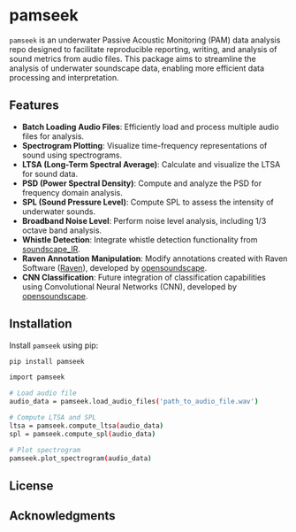 # pamseek

`pamseek` is an underwater Passive Acoustic Monitoring (PAM) data analysis repo designed to facilitate reproducible reporting, writing, and analysis of sound metrics from audio files. This package aims to streamline the analysis of underwater soundscape data, enabling more efficient data processing and interpretation.

## Features

- **Batch Loading Audio Files**: Efficiently load and process multiple audio files for analysis.
- **Spectrogram Plotting**: Visualize time-frequency representations of sound using spectrograms.
- **LTSA (Long-Term Spectral Average)**: Calculate and visualize the LTSA for sound data.
- **PSD (Power Spectral Density)**: Compute and analyze the PSD for frequency domain analysis.
- **SPL (Sound Pressure Level)**: Compute SPL to assess the intensity of underwater sounds.
- **Broadband Noise Level**: Perform noise level analysis, including 1/3 octave band analysis.
- **Whistle Detection**: Integrate whistle detection functionality from [soundscape_IR](https://github.com/schonkopf/soundscape_IR.git).
- **Raven Annotation Manipulation**: Modify annotations created with Raven Software ([Raven](https://www.ravensoundsoftware.com/)), developed by [opensoundscape](https://github.com/kitzeslab/opensoundscape.git).
- **CNN Classification**: Future integration of classification capabilities using Convolutional Neural Networks (CNN), developed by [opensoundscape](https://github.com/kitzeslab/opensoundscape.git).

## Installation

Install `pamseek` using pip:

```bash
pip install pamseek

import pamseek

# Load audio file
audio_data = pamseek.load_audio_files('path_to_audio_file.wav')

# Compute LTSA and SPL
ltsa = pamseek.compute_ltsa(audio_data)
spl = pamseek.compute_spl(audio_data)

# Plot spectrogram
pamseek.plot_spectrogram(audio_data)
```

## License


## Acknowledgments

